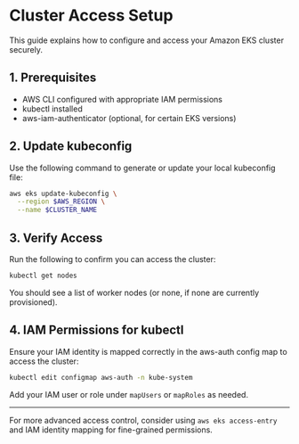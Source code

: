 # Cluster Access Setup

This guide explains how to configure and access your Amazon EKS cluster securely.

## 1. Prerequisites

* AWS CLI configured with appropriate IAM permissions
* kubectl installed
* aws-iam-authenticator (optional, for certain EKS versions)

## 2. Update kubeconfig

Use the following command to generate or update your local kubeconfig file:

```bash
aws eks update-kubeconfig \
  --region $AWS_REGION \
  --name $CLUSTER_NAME
```

## 3. Verify Access

Run the following to confirm you can access the cluster:

```bash
kubectl get nodes
```

You should see a list of worker nodes (or none, if none are currently provisioned).

## 4. IAM Permissions for kubectl

Ensure your IAM identity is mapped correctly in the aws-auth config map to access the cluster:

```bash
kubectl edit configmap aws-auth -n kube-system
```

Add your IAM user or role under `mapUsers` or `mapRoles` as needed.

---

For more advanced access control, consider using `aws eks access-entry` and IAM identity mapping for fine-grained permissions.
